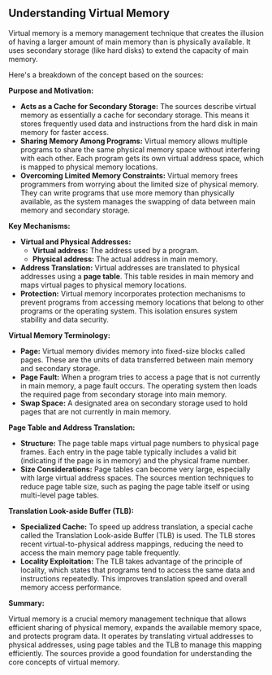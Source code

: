 ## Understanding Virtual Memory

Virtual memory is a memory management technique that creates the illusion of having a larger amount of main memory than is physically available. It uses secondary storage (like hard disks) to extend the capacity of main memory.

Here's a breakdown of the concept based on the sources:

**Purpose and Motivation:**

- **Acts as a Cache for Secondary Storage:** The sources describe virtual memory as essentially a cache for secondary storage. This means it stores frequently used data and instructions from the hard disk in main memory for faster access.
- **Sharing Memory Among Programs:** Virtual memory allows multiple programs to share the same physical memory space without interfering with each other. Each program gets its own virtual address space, which is mapped to physical memory locations.
- **Overcoming Limited Memory Constraints:** Virtual memory frees programmers from worrying about the limited size of physical memory. They can write programs that use more memory than physically available, as the system manages the swapping of data between main memory and secondary storage.

**Key Mechanisms:**

- **Virtual and Physical Addresses:**
    - **Virtual address:** The address used by a program.
    - **Physical address:** The actual address in main memory.
- **Address Translation:** Virtual addresses are translated to physical addresses using a **page table**. This table resides in main memory and maps virtual pages to physical memory locations.
- **Protection:** Virtual memory incorporates protection mechanisms to prevent programs from accessing memory locations that belong to other programs or the operating system. This isolation ensures system stability and data security.

**Virtual Memory Terminology:**

- **Page:** Virtual memory divides memory into fixed-size blocks called pages. These are the units of data transferred between main memory and secondary storage.
- **Page Fault:** When a program tries to access a page that is not currently in main memory, a page fault occurs. The operating system then loads the required page from secondary storage into main memory.
- **Swap Space:** A designated area on secondary storage used to hold pages that are not currently in main memory.

**Page Table and Address Translation:**

- **Structure:** The page table maps virtual page numbers to physical page frames. Each entry in the page table typically includes a valid bit (indicating if the page is in memory) and the physical frame number.
- **Size Considerations:** Page tables can become very large, especially with large virtual address spaces. The sources mention techniques to reduce page table size, such as paging the page table itself or using multi-level page tables.

**Translation Look-aside Buffer (TLB):**

- **Specialized Cache:** To speed up address translation, a special cache called the Translation Look-aside Buffer (TLB) is used. The TLB stores recent virtual-to-physical address mappings, reducing the need to access the main memory page table frequently.
- **Locality Exploitation:** The TLB takes advantage of the principle of locality, which states that programs tend to access the same data and instructions repeatedly. This improves translation speed and overall memory access performance.

**Summary:**

Virtual memory is a crucial memory management technique that allows efficient sharing of physical memory, expands the available memory space, and protects program data. It operates by translating virtual addresses to physical addresses, using page tables and the TLB to manage this mapping efficiently. The sources provide a good foundation for understanding the core concepts of virtual memory.